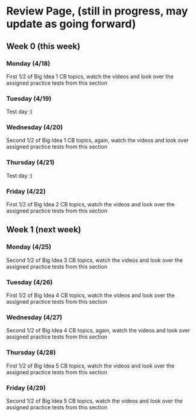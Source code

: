 # Review Page, (still in progress, may update as going forward)

## Week 0 (this week)
### Monday (4/18)
First 1/2 of Big Idea 1 CB topics, watch the videos and look over the assigned practice tests from this section

### Tuesday (4/19)
Test day :)

### Wednesday (4/20)
Second 1/2 of Big Idea 1 CB topics, again, watch the videos and look over assigned practice tests from this section

### Thursday (4/21)
Test day :)

### Friday (4/22)
First 1/2 of Big Idea 2 CB topics, watch the videos and look over the assigned practice tests from this section

## Week 1 (next week)
### Monday (4/25)
Second 1/2 of Big Idea 3 CB topics, watch the videos and look over the assigned practice tests from this section

### Tuesday (4/26)
First 1/2 of Big Idea 4 CB topics, watch the videos and look over the assigned practice tests from this section

### Wednesday (4/27)
Second 1/2 of Big Idea 4 CB topics, again, watch the videos and look over assigned practice tests from this section

### Thursday (4/28)
First 1/2 of Big Idea 5 CB topics, watch the videos and look over the assigned practice tests from this section

### Friday (4/29)
Second 1/2 of Big Idea 5 CB topics, watch the videos and look over the assigned practice tests from this section
